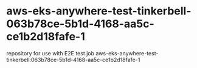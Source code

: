 # aws-eks-anywhere-test-tinkerbell-063b78ce-5b1d-4168-aa5c-ce1b2d18fafe-1
repository for use with E2E test job aws-eks-anywhere-test-tinkerbell:063b78ce-5b1d-4168-aa5c-ce1b2d18fafe-1
